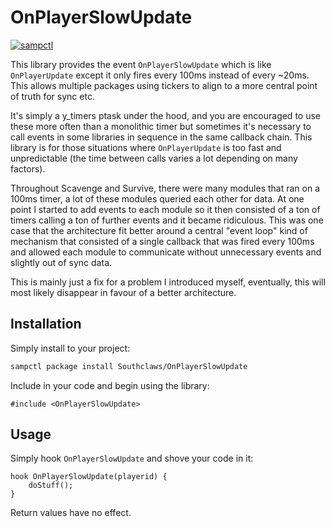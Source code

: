 # OnPlayerSlowUpdate

[![sampctl](https://shields.southcla.ws/badge/sampctl-OnPlayerSlowUpdate-2f2f2f.svg?style=for-the-badge)](https://github.com/Southclaws/OnPlayerSlowUpdate)

This library provides the event `OnPlayerSlowUpdate` which is like
`OnPlayerUpdate` except it only fires every 100ms instead of every ~20ms. This
allows multiple packages using tickers to align to a more central point of truth
for sync etc.

It's simply a y_timers ptask under the hood, and you are encouraged to use these
more often than a monolithic timer but sometimes it's necessary to call events
in some libraries in sequence in the same callback chain. This library is for
those situations where `OnPlayerUpdate` is too fast and unpredictable (the time
between calls varies a lot depending on many factors).

Throughout Scavenge and Survive, there were many modules that ran on a 100ms
timer, a lot of these modules queried each other for data. At one point I
started to add events to each module so it then consisted of a ton of timers
calling a ton of further events and it became ridiculous. This was one case that
the architecture fit better around a central "event loop" kind of mechanism that
consisted of a single callback that was fired every 100ms and allowed each
module to communicate without unnecessary events and slightly out of sync data.

This is mainly just a fix for a problem I introduced myself, eventually, this
will most likely disappear in favour of a better architecture.

## Installation

Simply install to your project:

```bash
sampctl package install Southclaws/OnPlayerSlowUpdate
```

Include in your code and begin using the library:

```pawn
#include <OnPlayerSlowUpdate>
```

## Usage

Simply hook `OnPlayerSlowUpdate` and shove your code in it:

```pawn
hook OnPlayerSlowUpdate(playerid) {
    doStuff();
}
```

Return values have no effect.
